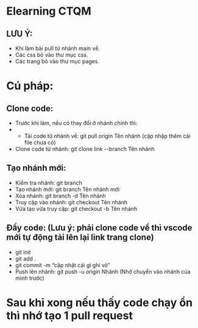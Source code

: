 # Elearning CTQM

## LƯU Ý: 
- Khi làm bài pull từ nhánh main về.
- Các css bỏ vào thư mục css.
- Các trang bỏ vào thư mục pages.

# Cú pháp: 
## Clone code:
- Trước khi làm, nếu có thay đổi ở nhánh chính thì:
- - Tải code từ nhánh về: git pull origin Tên nhánh (cập nhập thêm cái file chưa có)
- Clone code từ nhánh: git clone link --branch Tên nhánh

## Tạo nhánh mới: 
- Kiểm tra nhánh: git branch
- Tạo nhánh mới: git branch Tên nhánh mới
- Xóa nhánh: git branch -d Tên nhánh
- Truy cập vào nhánh: git checkout Tên nhánh
- Vừa tạo vừa truy cập: git checkout -b Tên nhánh

## Đẩy code: (Lưu ý: phải clone code về thì vscode mới tự động tải lên lại link trang clone)
- git init
- git add . 
- git commit -m “cập nhật cái gì ghi vô”
- Push lên nhánh: git push -u origin Nhánh (Nhớ chuyển vào nhánh của mình trước)

# Sau khi xong nếu thấy code chạy ổn thì nhớ tạo 1 pull request